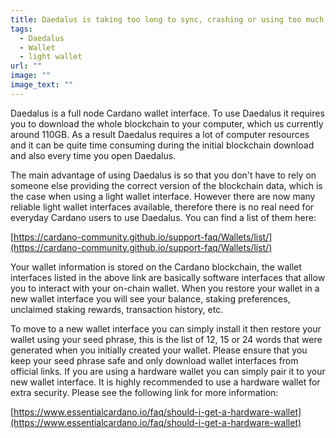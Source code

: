 ```yaml
---
title: Daedalus is taking too long to sync, crashing or using too much disk space.
tags:
  - Daedalus
  - Wallet
  - light wallet
url: ""
image: ""
image_text: ""
---
```


Daedalus is a full node Cardano wallet interface. To use Daedalus it requires you to download the whole blockchain to your computer, which us currently around 110GB. As a result Daedalus requires a lot of computer resources and it can be quite time consuming during the initial blockchain download and also every time you open Daedalus.

The main advantage of using Daedalus is so that you don't have to rely on someone else providing the correct version of the blockchain data, which is the case when using a light wallet interface. However there are now many reliable light wallet interfaces available, therefore there is no real need for everyday Cardano users to use Daedalus. You can find a list of them here:

[https://cardano-community.github.io/support-faq/Wallets/list/](https://cardano-community.github.io/support-faq/Wallets/list/)

Your wallet information is stored on the Cardano blockchain, the wallet interfaces listed in the above link are basically software interfaces that allow you to interact with your on-chain wallet. When you restore your wallet in a new wallet interface you will see your balance, staking preferences, unclaimed staking rewards, transaction history, etc.

To move to a new wallet interface you can simply install it then restore your wallet using your seed phrase, this is the list of 12, 15 or 24 words that were generated when you initially created your wallet. Please ensure that you keep your seed phrase safe and only download wallet interfaces from official links. If you are using a hardware wallet you can simply pair it to your new wallet interface. It is highly recommended to use a hardware wallet for extra security. Please see the following link for more information:

[https://www.essentialcardano.io/faq/should-i-get-a-hardware-wallet](https://www.essentialcardano.io/faq/should-i-get-a-hardware-wallet)
